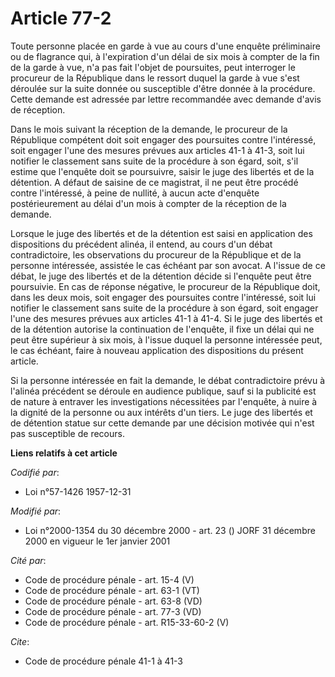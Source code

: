 # Article 77-2

Toute personne placée en garde à vue au cours d'une enquête préliminaire ou de flagrance qui, à l'expiration d'un délai de
six mois à compter de la fin de la garde à vue, n'a pas fait l'objet de poursuites, peut interroger le procureur de la
République dans le ressort duquel la garde à vue s'est déroulée sur la suite donnée ou susceptible d'être donnée à la
procédure. Cette demande est adressée par lettre recommandée avec demande d'avis de réception.

Dans le mois suivant la réception de la demande, le procureur de la République compétent doit soit engager des poursuites
contre l'intéressé, soit engager l'une des mesures prévues aux articles 41-1 à 41-3, soit lui notifier le classement sans
suite de la procédure à son égard, soit, s'il estime que l'enquête doit se poursuivre, saisir le juge des libertés et de la
détention. A défaut de saisine de ce magistrat, il ne peut être procédé contre l'intéressé, à peine de nullité, à aucun acte
d'enquête postérieurement au délai d'un mois à compter de la réception de la demande.

Lorsque le juge des libertés et de la détention est saisi en application des dispositions du précédent alinéa, il entend, au
cours d'un débat contradictoire, les observations du procureur de la République et de la personne intéressée, assistée le cas
échéant par son avocat. A l'issue de ce débat, le juge des libertés et de la détention décide si l'enquête peut être
poursuivie. En cas de réponse négative, le procureur de la République doit, dans les deux mois, soit engager des poursuites
contre l'intéressé, soit lui notifier le classement sans suite de la procédure à son égard, soit engager l'une des mesures
prévues aux articles 41-1 à 41-4. Si le juge des libertés et de la détention autorise la continuation de l'enquête, il fixe
un délai qui ne peut être supérieur à six mois, à l'issue duquel la personne intéressée peut, le cas échéant, faire à nouveau
application des dispositions du présent article.

Si la personne intéressée en fait la demande, le débat contradictoire prévu à l'alinéa précédent se déroule en audience
publique, sauf si la publicité est de nature à entraver les investigations nécessitées par l'enquête, à nuire à la dignité de
la personne ou aux intérêts d'un tiers. Le juge des libertés et de détention statue sur cette demande par une décision
motivée qui n'est pas susceptible de recours.

**Liens relatifs à cet article**

_Codifié par_:

  - Loi n°57-1426 1957-12-31

_Modifié par_:

  - Loi n°2000-1354 du 30 décembre 2000 - art. 23 () JORF 31 décembre 2000 en vigueur le 1er janvier 2001

_Cité par_:

  - Code de procédure pénale - art. 15-4 (V)
  - Code de procédure pénale - art. 63-1 (VT)
  - Code de procédure pénale - art. 63-8 (VD)
  - Code de procédure pénale - art. 77-3 (VD)
  - Code de procédure pénale - art. R15-33-60-2 (V)

_Cite_:

  - Code de procédure pénale 41-1 à 41-3

